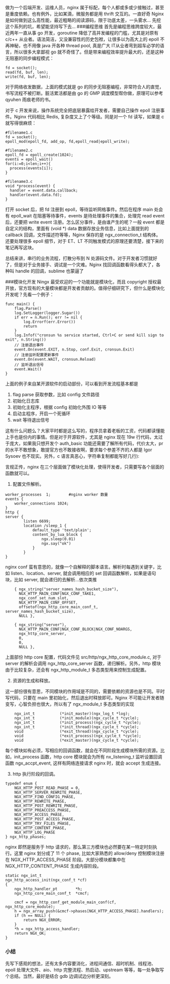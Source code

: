 做为一个后端开发、运维人员，nginx 属于标配，每个人都或多或少接触过，甚至是重度依赖。也有例外，比如某滴，微服务都是用 thrift 交互的。一直好奇 Nginx 是如何做到这么高性能，最近粗略的阅读源码，限于功底太差，一头雾水... 先挖这个系列的坑，希望能坚持写下去... 
###编程思维
首先是编程思维跨度较大，最近两年一直从事 go 开发，goroutine 降低了高并发编程的门槛，尤其是对原有 c/c++ 从业者。语法简洁，又没兼容性的历史包袱，让很多以为高大上的 epoll 不再神秘，也不用像 java 开各种 thread pool, 真是广大 IT从业者弯到超车必学的语言，所以很多大拿鄙视 go 就不奇怪了。但是带来编程效率提升最大的，还是这种无阻塞的同步编程模式：
```
fd = socket();
read(fd, buf, len);
write(fd, buf, len);
```
对于网络收发数据，上面的模式就是 go 的同步无阻塞编程，非常符合人的直觉，书写流程不被打断。脏活累活都是由 go 的 GMP 调度模型帮你做，原理可以参考 qyuhen 雨痕老师的书。

对于 c 开发来说，操作系统完全把底层暴露给开发者，需要自己操作 epoll 注册事件。Nginx 代码相比 Redis, 复杂度又上了个等级。同是对一个 fd 读写，如果是 c 就写得很麻烦：
```
#filename1.c
fd = socket();
epoll_mod(epoll_fd, add_op, fd,epoll_read|epoll_write);
```
```
#filename2.c
epoll_fd = epoll_create(1024);
events = epoll_wait()
for(i:=0;i<len;i++){
  process(events[i]);
}
```
```
#filename3.c
void *process(event) {
  handler = event.data.callback;
  handler(event.data.fd);
}
```
打开 socket 后，把 fd 注册到 epoll，等待监听网格事件。然后在程序 main 处会有 epoll_wait 在阻塞等待事件，events 是待处理事件的集合，处理完 read event 后，还要把 write event 注册。怎么区分事件，是由谁产生的呢？一般 event 都是自定义的结构，里面有 (void *) data 数据存放业务信息，比如上面提到的 callback 回调，文件描述符等等，Nginx 保存的是 ngx_connection_t 结构体。还要处理很多 epoll 细节，对于 ET、LT 不同触发模式的原理还要清楚，接下来的笔记再写这块。

总结来讲，串行的业务流程，打散分布到 N 处源码文件。对于开发者习惯就好了，但是对于业务接手、调试是一个灾难。Nginx 找回调函数看得头都大了，各种叫 handle 的回调，sublime 也蒙逼了

###模块化开发
 Ningx 最受欢迎的一个功能就是模块化，而且 copyright 授权最开放，官方现有的大量模块都是开发者贡献的。值得仔细研究下，但什么是模块化开发呢？先看一个例子：
```
func main() {
	flag.Parse()
	log.SetLogger(logger.Sugar())
	if err = n.Run(); err != nil {
		log.Errorf(err.Error())
		return
	}
	log.Infof("cronsun %s service started, Ctrl+C or send kill sign to exit", n.String())
	// 注册退出事件
	event.On(event.EXIT, n.Stop, conf.Exit, cronsun.Exit)
	// 注册监听配置更新事件
	event.On(event.WAIT, cronsun.Reload)
	// 监听退出信号
	event.Wait()
}
```
上面的例子来自某开源软件的启动部份，可以看到开发流程基本都是
1. flag parse 获取参数，比如 config 文件路径
2. 初始化日志库
3. 初始化主程序，根据 config 初始化外围 IO 等等
4. 启动主程序，开启一个死循环
5. wait 等待退出信号

这有什么问题么？大家平时都是这么写的，程序员拿着老板的工资，代码都读懂能上手也是份内的事情。但是对于开源软件，尤其是 nginx 现在 19w 行代码，太过于庞大，如果我只想开发个 auth_basic 功能还需要了解所有代码，代价太大，pr 的水平不敢想象，敢提官方也不敢接收啊，要求每个参差不齐的人都是 Igor Sysoev 也不现实。另外，c 语言真恶心，字符串复制都能写好几行): 

言规正传，nginx 在三个层面做了模块化处理，使得开发者，只需要写各个层面的函数就可以。
1. 配置文件解析。
```
worker_processes  1;        #nginx worker 数量
events {
    worker_connections 1024;
}
http {
server {
        listen 6699;
        location /sleep_1 {
            default_type 'text/plain';
            content_by_lua_block {
                ngx.sleep(0.01)
                ngx.say("ok")
            }
        }
}
```
nginx conf 蛮有意思的，就像一个自解释的脚本语言。解析时每遇到关键字，比如 listen、location、server, 就会调用相应的 set 回调函数解析，如果是语句块，比如 server, 就会递归的去解析...依次类推
```
    { ngx_string("server_names_hash_bucket_size"),
      NGX_HTTP_MAIN_CONF|NGX_CONF_TAKE1,
      ngx_conf_set_num_slot,
      NGX_HTTP_MAIN_CONF_OFFSET,
      offsetof(ngx_http_core_main_conf_t, server_names_hash_bucket_size),
      NULL },

    { ngx_string("server"),
      NGX_HTTP_MAIN_CONF|NGX_CONF_BLOCK|NGX_CONF_NOARGS,
      ngx_http_core_server,
      0,
      0,
      NULL },
```
上面部份 http core 配置，代码文件见 src/http/ngx_http_core_module.c, 对于 server 的解析会调用 ngx_http_core_server 函数，递归解析。另外，http 模块由于比较复杂，还会有 ngx_http_module_t 多态类型用来控制生成配置。

2. 资源的生成和释放。

这一部份很有意思，不同模块的作用域是不同的，需要依赖的资源也是不同。平时写代码，只要在 main 里初始化，然后退出时释放即可。Nginx 不可能让开发者随变写，心智负担也很大，所以有了 ngx_module_t 多态类型的实现
```
    ngx_int_t           (*init_master)(ngx_log_t *log);
    ngx_int_t           (*init_module)(ngx_cycle_t *cycle); 
    ngx_int_t           (*init_process)(ngx_cycle_t *cycle);  
    ngx_int_t           (*init_thread)(ngx_cycle_t *cycle); 
    void                (*exit_thread)(ngx_cycle_t *cycle);
    void                (*exit_process)(ngx_cycle_t *cycle); 
    void                (*exit_master)(ngx_cycle_t *cycle); 
```
每个模块如有必须，写相应的回调函数，就会在不同阶段生成模块所需的资源。比如，init_process 函数，http core 模块就会为所有 nx_listening_t 监听设置回调函数 ngx_accpt_event, 这样有网络连接请求 nginx 时，就会 accept 生成连接。

3. http 执行阶段的回调。
```
typedef enum {
    NGX_HTTP_POST_READ_PHASE = 0,
    NGX_HTTP_SERVER_REWRITE_PHASE,
    NGX_HTTP_FIND_CONFIG_PHASE,
    NGX_HTTP_REWRITE_PHASE,
    NGX_HTTP_POST_REWRITE_PHASE,
    NGX_HTTP_PREACCESS_PHASE,
    NGX_HTTP_ACCESS_PHASE,
    NGX_HTTP_POST_ACCESS_PHASE,
    NGX_HTTP_TRY_FILES_PHASE,
    NGX_HTTP_CONTENT_PHASE,
    NGX_HTTP_LOG_PHASE
} ngx_http_phases;
```
nginx 即然是服务于 http 请求的，那么第三方模块也必然要在某一特定时刻执行。这里 nginx 划分成了 11 个 phase, 比如大家熟悉的 allow/deny 控制模块注册在 NGX_HTTP_ACCESS_PHASE 阶段。大部分模块都集中在 NGX_HTTP_CONTENT_PHASE 生成内容阶段。
```
static ngx_int_t
ngx_http_access_init(ngx_conf_t *cf)
{
    ngx_http_handler_pt        *h;
    ngx_http_core_main_conf_t  *cmcf;

    cmcf = ngx_http_conf_get_module_main_conf(cf, ngx_http_core_module);
    h = ngx_array_push(&cmcf->phases[NGX_HTTP_ACCESS_PHASE].handlers);
    if (h == NULL) {
        return NGX_ERROR;
    }
    *h = ngx_http_access_handler;
    return NGX_OK;
}
```

### 小结
先写下感观的想法，还有太多内容要消化，进程间通信、超时机制、线程池、epoll 处理大文件、aio、http 完整流程、热启动、upstream 等等，每一处争取写个总结。当然，最好是结合 gdb 边调试边分析更深刻。



